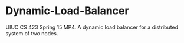 # Dynamic-Load-Balancer
UIUC CS 423  Spring 15 MP4. A dynamic load balancer for a distributed system of two nodes. 
